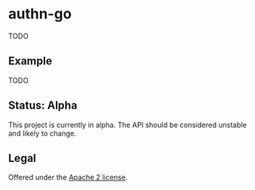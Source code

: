 authn-go
===============

TODO

## Example

TODO

## Status: Alpha

This project is currently in alpha. The API should be considered unstable and likely to change.

## Legal

Offered under the [Apache 2 license][license].

[license]: https://github.com/bufbuild/authn-go/blob/main/LICENSE
